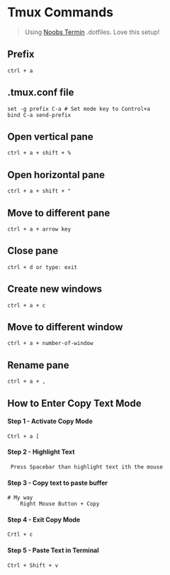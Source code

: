 # Tmux Commands

> Using [Noobs Termin](https://noobs-term.com/#/) .dotfiles. Love this setup!

## Prefix 

`ctrl + a`

## .tmux.conf file

```text
set -g prefix C-a # Set mode key to Control+a
bind C-a send-prefix 
```

## Open vertical pane

`ctrl + a + shift + %`

## Open horizontal pane

`ctrl + a + shift + "`

## Move to different pane

`ctrl + a + arrow key`

## Close pane

`ctrl + d or type: exit`

## Create new windows

`ctrl + a + c`

## Move to different window

`ctrl + a + number-of-window`

## Rename pane

`ctrl + a + ,`

## How to Enter Copy Text Mode

#### Step 1 - Activate Copy Mode

```text
Ctrl + a [ 
```

#### Step 2 - Highlight Text

```text
 Press Spacebar than highlight text ith the mouse  
```

#### Step 3 - Copy text to paste buffer

```text
# My way
    Right Mouse Button + Copy
```

#### Step 4 - Exit Copy Mode

```text
Crtl + c
```

#### Step 5 - Paste Text in Terminal

```text
Ctrl + Shift + v
```

